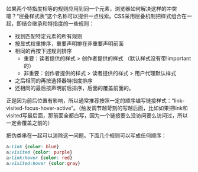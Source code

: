 如果两个特指度相等的规则应用到同一个元素，浏览器如何解决这样的冲突嗯？“层叠样式表”这个名称可以提供一点线索。CSS采用层叠机制把样式组合在一起，即结合继承和特指度的一些规则：
* 找到匹配特定元素的所有规则
* 按显式权重排序，重要声明排在非重要声明前面
* 相同的再按下述规则排序
  * 重要：读者提供的样式 > 创作者提供的样式 （默认样式没有带!important的）
  * 非重要：创作者提供的样式 > 读者提供的样式 > 用户代理默认样式
* 之后相同的再按选择器特指度排序
* 还相同的最后按声明前后排序，后面的覆盖前面的。

正是因为前后位置有影响，所以通常推荐按照一定的顺序编写链接样式：“link-visited-focus-hover-active”。（触发调节越苛刻的写越后面，比如如果把link和visited写最后面，那前面全都白写，因为一个链接要么没访问要么访问过，所以一定会覆盖之前的）

把伪类串在一起可以消除这一问题。下面几个规则可以写成任何顺序：
```CSS
a:link {color: blue}
a:visited {color: purple}
a:link:hover {color: red}
a:visited:hover {color:gray}
```
